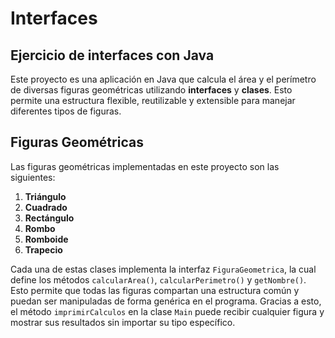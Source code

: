 # Interfaces
## Ejercicio de interfaces con Java

Este proyecto es una aplicación en Java que calcula el área y el perímetro de diversas figuras geométricas utilizando **interfaces** y **clases**. Esto permite una estructura flexible, reutilizable y extensible para manejar diferentes tipos de figuras.

## Figuras Geométricas

Las figuras geométricas implementadas en este proyecto son las siguientes:

1. **Triángulo**
2. **Cuadrado**
3. **Rectángulo**
4. **Rombo**
5. **Romboide**
6. **Trapecio**

Cada una de estas clases implementa la interfaz `FiguraGeometrica`, la cual define los métodos `calcularArea()`, `calcularPerimetro()` y `getNombre()`. Esto permite que todas las figuras compartan una estructura común y puedan ser manipuladas de forma genérica en el programa. Gracias a esto, el método `imprimirCalculos` en la clase `Main` puede recibir cualquier figura y mostrar sus resultados sin importar su tipo específico.
